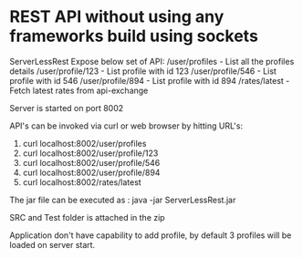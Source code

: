 # REST API without using any frameworks build using sockets

ServerLessRest Expose below set of API:
/user/profiles - List all the profiles details
/user/profile/123 - List profile with id 123
/user/profile/546 - List profile with id 546
/user/profile/894 - List profile with id 894
/rates/latest - Fetch latest rates from api-exchange

Server is started on port 8002

API's can be invoked via curl or web browser by hitting URL's:

1) curl localhost:8002/user/profiles
2) curl localhost:8002/user/profile/123
3) curl localhost:8002/user/profile/546
4) curl localhost:8002/user/profile/894
5) curl localhost:8002/rates/latest

The jar file can be executed as : java -jar ServerLessRest.jar

SRC and Test folder is attached in the zip

Application don't have capability to add profile, by default 3 profiles will be loaded on server start.

